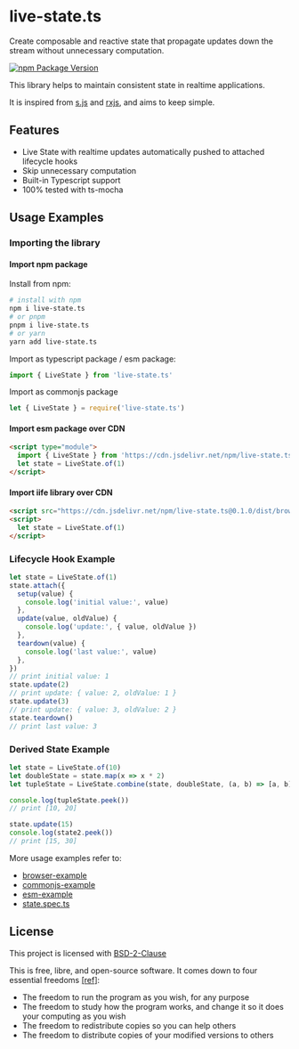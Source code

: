 # live-state.ts

Create composable and reactive state that propagate updates down the stream without unnecessary computation.

[![npm Package Version](https://img.shields.io/npm/v/live-state.ts.svg?maxAge=3600)](https://www.npmjs.com/package/live-state.ts)

This library helps to maintain consistent state in realtime applications.

It is inspired from [s.js](https://github.com/adamhaile/s-js) and [rxjs](https://github.com/reactive-x/rxjs), and aims to keep simple.

## Features

- Live State with realtime updates automatically pushed to attached lifecycle hooks
- Skip unnecessary computation
- Built-in Typescript support
- 100% tested with ts-mocha

## Usage Examples

### Importing the library

#### Import npm package

Install from npm:

```bash
# install with npm
npm i live-state.ts
# or pnpm
pnpm i live-state.ts
# or yarn
yarn add live-state.ts
```

Import as typescript package / esm package:

```typescript
import { LiveState } from 'live-state.ts'
```

Import as commonjs package

```javascript
let { LiveState } = require('live-state.ts')
```

#### Import esm package over CDN

```html
<script type="module">
  import { LiveState } from 'https://cdn.jsdelivr.net/npm/live-state.ts@0.1.0/dist/esm.js'
  let state = LiveState.of(1)
</script>
```

#### Import iife library over CDN

```html
<script src="https://cdn.jsdelivr.net/npm/live-state.ts@0.1.0/dist/browser.js"></script>
<script>
  let state = LiveState.of(1)
</script>
```

### Lifecycle Hook Example

```typescript
let state = LiveState.of(1)
state.attach({
  setup(value) {
    console.log('initial value:', value)
  },
  update(value, oldValue) {
    console.log('update:', { value, oldValue })
  },
  teardown(value) {
    console.log('last value:', value)
  },
})
// print initial value: 1
state.update(2)
// print update: { value: 2, oldValue: 1 }
state.update(3)
// print update: { value: 3, oldValue: 2 }
state.teardown()
// print last value: 3
```

### Derived State Example

```typescript
let state = LiveState.of(10)
let doubleState = state.map(x => x * 2)
let tupleState = LiveState.combine(state, doubleState, (a, b) => [a, b])

console.log(tupleState.peek())
// print [10, 20]

state.update(15)
console.log(state2.peek())
// print [15, 30]
```

More usage examples refer to:

- [browser-example](./examples/browser-example)
- [commonjs-example](./examples/commonjs-example)
- [esm-example](./examples/esm-example)
- [state.spec.ts](./test/state.spec.ts)

## License

This project is licensed with [BSD-2-Clause](./LICENSE)

This is free, libre, and open-source software. It comes down to four essential freedoms [[ref]](https://seirdy.one/2021/01/27/whatsapp-and-the-domestication-of-users.html#fnref:2):

- The freedom to run the program as you wish, for any purpose
- The freedom to study how the program works, and change it so it does your computing as you wish
- The freedom to redistribute copies so you can help others
- The freedom to distribute copies of your modified versions to others
